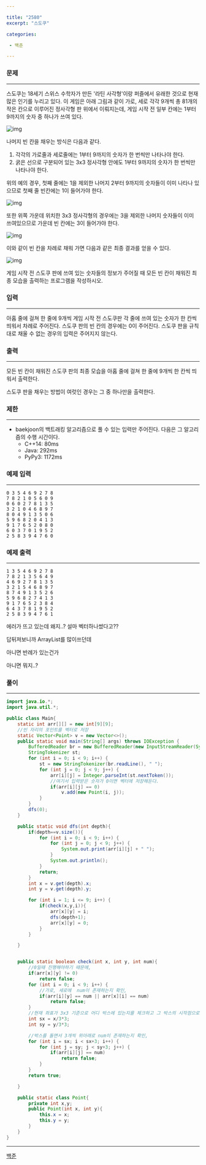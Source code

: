```yaml
---

title: "2580"
excerpt: "스도쿠"

categories:

 - 백준 

---
```


### 문제

---

스도쿠는 18세기 스위스 수학자가 만든 '라틴 사각형'이랑 퍼즐에서 유래한 것으로 현재 많은 인기를 누리고 있다. 이 게임은 아래 그림과 같이 가로, 세로 각각 9개씩 총 81개의 작은 칸으로 이루어진 정사각형 판 위에서 이뤄지는데, 게임 시작 전 일부 칸에는 1부터 9까지의 숫자 중 하나가 쓰여 있다.

![img](https://www.acmicpc.net/upload/images/jF1kwmQaGGRM3t9ESvpTvW34kCnB2.png)

나머지 빈 칸을 채우는 방식은 다음과 같다.

1. 각각의 가로줄과 세로줄에는 1부터 9까지의 숫자가 한 번씩만 나타나야 한다.
2. 굵은 선으로 구분되어 있는 3x3 정사각형 안에도 1부터 9까지의 숫자가 한 번씩만 나타나야 한다.

위의 예의 경우, 첫째 줄에는 1을 제외한 나머지 2부터 9까지의 숫자들이 이미 나타나 있으므로 첫째 줄 빈칸에는 1이 들어가야 한다.

![img](https://www.acmicpc.net/upload/images/iWqN5AZPf4h.png)

또한 위쪽 가운데 위치한 3x3 정사각형의 경우에는 3을 제외한 나머지 숫자들이 이미 쓰여있으므로 가운데 빈 칸에는 3이 들어가야 한다.

![img](https://www.acmicpc.net/upload/images/A9FWbU92T9v2Fjr9U6Qsg.png)

이와 같이 빈 칸을 차례로 채워 가면 다음과 같은 최종 결과를 얻을 수 있다.

![img](https://www.acmicpc.net/upload/images/fjCQBE3QI9BMGeiClrtwkHy3jeGPNi.png)

게임 시작 전 스도쿠 판에 쓰여 있는 숫자들의 정보가 주어질 때 모든 빈 칸이 채워진 최종 모습을 출력하는 프로그램을 작성하시오.





### 입력

---

아홉 줄에 걸쳐 한 줄에 9개씩 게임 시작 전 스도쿠판 각 줄에 쓰여 있는 숫자가 한 칸씩 띄워서 차례로 주어진다. 스도쿠 판의 빈 칸의 경우에는 0이 주어진다. 스도쿠 판을 규칙대로 채울 수 없는 경우의 입력은 주어지지 않는다.






### 출력

---

모든 빈 칸이 채워진 스도쿠 판의 최종 모습을 아홉 줄에 걸쳐 한 줄에 9개씩 한 칸씩 띄워서 출력한다.

스도쿠 판을 채우는 방법이 여럿인 경우는 그 중 하나만을 출력한다.





### 제한

---

- baekjoon의 백트래킹 알고리즘으로 풀 수 있는 입력만 주어진다. 다음은 그 알고리즘의 수행 시간이다.
  - C++14: 80ms
  - Java: 292ms
  - PyPy3: 1172ms





### 예제 입력

---

```
0 3 5 4 6 9 2 7 8
7 8 2 1 0 5 6 0 9
0 6 0 2 7 8 1 3 5
3 2 1 0 4 6 8 9 7
8 0 4 9 1 3 5 0 6
5 9 6 8 2 0 4 1 3
9 1 7 6 5 2 0 8 0
6 0 3 7 0 1 9 5 2
2 5 8 3 9 4 7 6 0
```



### 예제 출력

---

```
1 3 5 4 6 9 2 7 8
7 8 2 1 3 5 6 4 9
4 6 9 2 7 8 1 3 5
3 2 1 5 4 6 8 9 7
8 7 4 9 1 3 5 2 6
5 9 6 8 2 7 4 1 3
9 1 7 6 5 2 3 8 4
6 4 3 7 8 1 9 5 2
2 5 8 3 9 4 7 6 1
```





에러가 뜨고 있는데 왜지..? 설마 벡터하나썼다고??

답뒤져보니까 ArrayList를 많이쓰던데



아니면 반례가 있는건가



아니면 뭐지..?



### 풀이

---

```java
import java.io.*;
import java.util.*;

public class Main{
    static int arr[][] = new int[9][9];
    //빈 자리의 포인트를 벡터로 저장
    static Vector<Point> v = new Vector<>();
    public static void main(String[] args) throws IOException {
        BufferedReader br = new BufferedReader(new InputStreamReader(System.in));
        StringTokenizer st;
        for (int i = 0; i < 9; i++) {
            st = new StringTokenizer(br.readLine(), " ");
            for (int j = 0; j < 9; j++) {
                arr[i][j] = Integer.parseInt(st.nextToken());
                //여기서 입력받은 숫자가 0이면 벡터에 저장해둔다.
                if(arr[i][j] == 0)
                    v.add(new Point(i, j));
            }
        }
        dfs(0);
    }

    public static void dfs(int depth){
        if(depth==v.size()){
            for (int i = 0; i < 9; i++) {
                for (int j = 0; j < 9; j++) {
                    System.out.print(arr[i][j] + " ");
                }
                System.out.println();
            }
            return;
        }
        int x = v.get(depth).x;
        int y = v.get(depth).y;

        for (int i = 1; i <= 9; i++) {
            if(check(x,y,i)){
                arr[x][y] = i;
                dfs(depth+1);
                arr[x][y] = 0;
            }
        }

    }


    public static boolean check(int x, int y, int num){
        //0일때 진행해야하기 때문에,
        if(arr[x][y] != 0)
            return false;
        for (int i = 0; i < 9; i++) {
            //가로, 세로에  num이 존재하는지 확인,
            if(arr[i][y] == num || arr[x][i] == num)
                return false;
        }
        //현재 좌표가 3x3 기준으로 어디 박스에 있는지를 체크하고 그 박스의 시작점으로 위치하시키기 위한 변수,
        int sx = x/3*3;
        int sy = y/3*3;

        //박스를 돌면서 3개씩 위아래로 num이 존재하는지 확인,
        for (int i = sx; i < sx+3; i++) {
            for (int j = sy; j < sy+3; j++) {
                if(arr[i][j] == num)
                    return false;
            }
        }
        return true;

    }

    public static class Point{
        private int x,y;
        public Point(int x, int y){
            this.x = x;
            this.y = y;
        }
    }
}
```









---

[백준](https://www.acmicpc.net/problem/2580)



